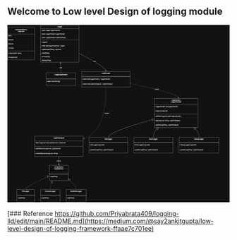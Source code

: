 ## Welcome to Low level Design of logging module

![Alt text](./logger_lld.drawio.png)



[### Reference
https://github.com/Priyabrata409/logging-lld/edit/main/README.md](https://medium.com/@say2ankitgupta/low-level-design-of-logging-framework-ffaae7c701ee)
